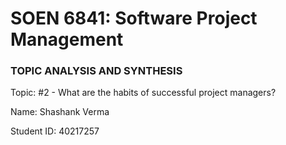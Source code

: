 # SOEN 6841: Software Project Management

### TOPIC ANALYSIS AND SYNTHESIS

Topic: #2 - What are the habits of successful project managers?

Name: Shashank Verma

Student ID: 40217257



